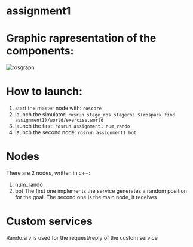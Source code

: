 # assignment1

# Graphic rapresentation of the components:

![rosgraph](https://user-images.githubusercontent.com/78663960/116828578-dcf31500-ab9f-11eb-9b53-52fdecb4a2f6.png)

# How to launch:

1. start the master node with: ```roscore```
2. launch the simulator: ```rosrun stage_ros stageros $(rospack find assignment1)/world/exercise.world ```
3. launch the first: ```rosrun assignment1 num_rando```
4. launch the second node: ```rosrun assignment1 bot```

# Nodes 
There are 2 nodes, written in c++: 
1. num_rando
2. bot
The first one implements the service generates a random position for the goal.
The second one is the main node, it receives

# Custom services
Rando.srv is used for the request/reply of the custom service


